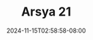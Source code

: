 --- 
title: "Arsya 21"
description: "streaming  video bokep Arsya 21 dood   new"
date: 2024-11-15T02:58:58-08:00
file_code: "qhql0ocx1l1q"
draft: false
cover: "2tjxgyujc8uowun2.jpg"
tags: ["Arsya", "bokep-indo", "bokep-viral", "bokep-ig"]
length: 158
fld_id: "1483159"
foldername: "Arsya 1"
categories: ["Arsya 1"]
views: 0
---
